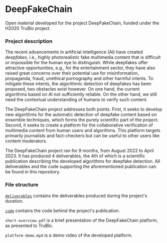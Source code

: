 # DeepFakeChain
Open material developed for the project DeepFakeChain, funded under the H2020 TruBlo project.

### Project description
The recent advancements in artificial intelligence (AI) have created *deepfakes*, i.e., highly photorealistic fake multimedia content that is difficult or impossible for the human eye to distinguish. While deepfakes offer attractive opportunities, e.g., for the entertainment sector, they have also raised great concerns over their potential use for misinformation, propaganda, fraud, unethical pornography and other harmful intents. To mitigate these intents, the algorithmic detection of deepfakes has been proposed, two obstacles exist however. On one hand, the current algorithms based on AI not sufficiently reliable. On the other hand, we still need the contextual understanding of humans to verify such content.

The DeepFakeChain project addresses both points. First, it seeks to develop new algorithms for the automatic detection of deepfake content based on ensemble techniques, which forms the purely scientific part of the project. Second, it seeks to create a platform for the collaborative verification of multimedia content from human users and algorithms. This platform targets primarily journalists and fact-checkers but can be useful to other users like content moderators.

The DeepFakeChain project ran for 9 months, from August 2022 to April 2023. It has produced 4 deliverables, the 4th of which is a scientific publication describing the developed algorithms for deepfake detection. All deliverables and the code supporting the aforementioned publication can be found in this repository.


### File structure

[`deliverables`](https://github.com/mever-team/DeepFakeChain/tree/main/deliverables) contains the deliverables produced during the project's duration.

[`code`](https://github.com/mever-team/DeepFakeChain/tree/main/code) contains the code behind the project's publication.

`short-overview.pdf` is a brief presentation of the DeepFakeChain platform, as presented to TruBlo.

`platform-demo.mp4` is a demo video of the developed platform.
